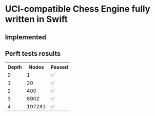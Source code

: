# UCI-compatible Chess Engine fully written in Swift
## Implemented

## Perft tests results
<table>
   <tr>
    <th>Depth</th>
    <th>Nodes</th>
    <th>Passed</th>
  </tr>
  <tr>
    <td>0</td>
    <td>1</td>
    <td>✅</td>
  </tr>
  <tr>
    <td>1</td>
    <td>20</td>
    <td>✅</td>
  </tr>
  <tr>
    <td>2</td>
    <td>400</td>
    <td>✅</td>
  </tr>
  <tr>
    <td>3</td>
    <td>8902</td>
    <td>✅</td>
  </tr>
  <tr>
    <td>4</td>
    <td>197281</td>
    <td>✅</td>
  </tr>
</table>
